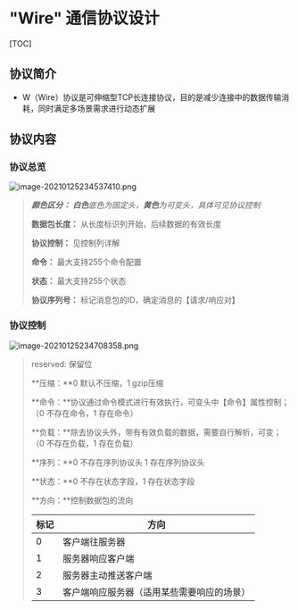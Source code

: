 # "Wire" 通信协议设计

[TOC]

## 协议简介

* W（Wire）协议是可伸缩型TCP长连接协议，目的是减少连接中的数据传输消耗，同时满足多场景需求进行动态扩展

## 协议内容

### 协议总览

![image-20210125234537410.png](https://i.loli.net/2021/01/27/sgOLWaIScGjTNx5.png)

> _**颜色区分：** **白色**底色为固定头，**黄色**为可变头，具体可见协议控制_
>
> **数据包长度：** 从长度标识列开始，后续数据的有效长度
>
> **协议控制：** 见控制列详解
>
> **命令：** 最大支持255个命令配置
>
> **状态：** 最大支持255个状态
>
> **协议序列号：** 标记消息包的ID，确定消息的【请求/响应对】

### 协议控制

![image-20210125234708358.png](https://i.loli.net/2021/01/27/PopJ7sft39geGBn.png)

> reserved: 保留位
>
> **压缩：**0 默认不压缩，1 gzip压缩
>
> **命令：**协议通过命令模式进行有效执行，可变头中【命令】属性控制；（0 不存在命令，1 存在命令）
>
> **负载：**除去协议头外，带有有效负载的数据，需要自行解析，可变； （0 不存在负载，1 存在负载） 
>
> **序列：**0 不存在序列协议头 1 存在序列协议头
>
> **状态：**0 不存在状态字段，1 存在状态字段
>
> **方向：**控制数据包的流向
>
> | 标记 | 方向                                       |
> | ---- | ------------------------------------------ |
> | 0    | 客户端往服务器                             |
> | 1    | 服务器响应客户端                           |
> | 2    | 服务器主动推送客户端                       |
> | 3    | 客户端响应服务器（适用某些需要响应的场景） |

